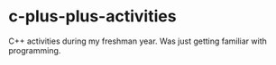 # c-plus-plus-activities
C++ activities during my freshman year. Was just getting familiar with programming.
